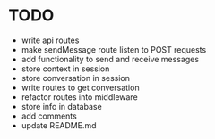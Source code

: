 # TODO

* write api routes
* make sendMessage route listen to POST requests
* add functionality to send and receive messages
* store context in session
* store conversation in session
* write routes to get conversation
* refactor routes into middleware
* store info in database
* add comments
* update README.md
